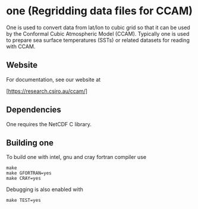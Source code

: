 # one (Regridding data files for CCAM)

One is used to convert data from lat/lon to cubic grid so that it can be
used by the Conformal Cubic Atmospheric Model (CCAM).  Typically one is used
to prepare sea surface temperatures (SSTs) or related datasets for reading
with CCAM.

## Website

For documentation, see our website at

[https://research.csiro.au/ccam/]

## Dependencies

One requires the NetCDF C library.

## Building one

To build one with intel, gnu and cray fortran compiler use

```
make
make GFORTRAN=yes
make CRAY=yes
```

Debugging is also enabled with

```
make TEST=yes
```
